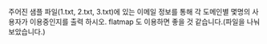 주어진 샘플 파일(1.txt, 2.txt, 3.txt)에 있는 이메일 정보를 통해
각 도메인별 몇명의 사용자가 이용중인지를 출력 하시오.
flatmap 도 이용하면 좋을 것 같습니다.(파일을 나눠 보았습니다.)
